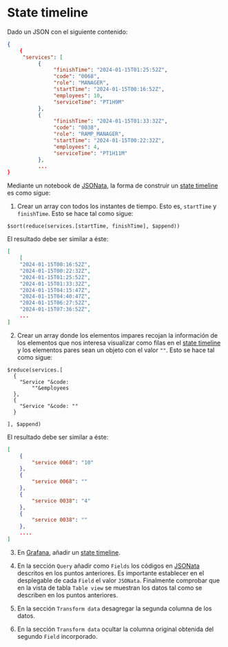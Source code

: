 # State timeline

Dado un JSON con el siguiente contenido:
```json
{
    {
     "services": [
          {
               "finishTime": "2024-01-15T01:25:52Z",
               "code": "0068",
               "role": "MANAGER",
               "startTime": "2024-01-15T00:16:52Z",
               "employees": 10,
               "serviceTime": "PT1H9M"
          },
          {
               "finishTime": "2024-01-15T01:33:32Z",
               "code": "0038",
               "role": "RAMP_MANAGER",
               "startTime": "2024-01-15T00:22:32Z",
               "employees": 4,
               "serviceTime": "PT1H11M"
          },
          ...
}
```

Mediante un notebook de [JSONata](https://jsonata.org), la forma de construir un [state timeline](https://grafana.com/docs/grafana/latest/panels-visualizations/visualizations/state-timeline/) es como sigue:
1. Crear un array con todos los instantes de tiempo. Esto es, `startTime` y `finishTime`. Esto se hace tal como sigue:
```shell
$sort(reduce(services.[startTime, finishTime], $append))
```

El resultado debe ser similar a éste:
```json
[
    [
	"2024-01-15T00:16:52Z",
	"2024-01-15T00:22:32Z",
	"2024-01-15T01:25:52Z",
	"2024-01-15T01:33:32Z",
	"2024-01-15T04:15:47Z",
	"2024-01-15T04:40:47Z",
	"2024-01-15T06:27:52Z",
	"2024-01-15T07:36:52Z",
    ...
]
```

2. Crear un array donde los elementos impares recojan la información de los elementos que nos interesa visualizar como filas en el [state timeline](https://grafana.com/docs/grafana/latest/panels-visualizations/visualizations/state-timeline/) y los elementos pares sean un objeto con el valor `""`. Esto se hace tal como sigue:
```shell
$reduce(services.[
  {
    "Service "&code:
        ""&employees
  },
  {
    "Service "&code: ""
  }
  
], $append)
```

El resultado debe ser similar a éste:
```json
[
	{
		"service 0068": "10"
	},
	{
		"service 0068": ""
	},
	{
		"service 0038": "4"
	},
	{
		"service 0038": ""
	},
    ....
]
```

3. En [Grafana](https://grafana.com), añadir un [state timeline](https://grafana.com/docs/grafana/latest/panels-visualizations/visualizations/state-timeline/).

4. En la sección `Query` añadir como `Fields` los códigos en [JSONata](https://jsonata.org) descritos en los puntos anteriores. Es importante establecer en el desplegable de cada `Field` el valor `JSONata`. Finalmente comprobar que en la vista de tabla `Table view` se muestran los datos tal como se describen en los puntos anteriores.

5. En la sección `Transform data` desagregar la segunda columna de los datos.

6. En la sección `Transform data` ocultar la columna original obtenida del segundo `Field` incorporado.